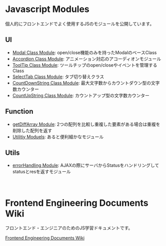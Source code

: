 # Javascript Modules

個人的にフロントエンドでよく使用するJSのモジュールを公開しています。  

## UI

- [Modal Class Module](https://gist.github.com/takahashiakira/80556762b8609d91aff3): open/close機能のみを持ったModalのベースClass
- [Accordion Class Module](https://gist.github.com/takahashiakira/5c0fcba0f5c64070656c): アニメーション対応のアコーディオンモジュール
- [ToolTip Class Module](https://gist.github.com/takahashiakira/b3fecc6b7a95f78ea6e9): ツールチップのopen/closeやイベントを管理するClass
- [SelectTab Class Module](https://gist.github.com/takahashiakira/666414f43dfa714f8338): タブ切り替えクラス
- [CountDownString Class Module](https://gist.github.com/takahashiakira/df3b1d84b5cd5d9c89c6): 最大文字数からカウントダウン型の文字数カウンター
- [CountUpString Class Module](https://gist.github.com/takahashiakira/96058375234c5249750b): カウントアップ型の文字数カウンター


## Function

- [getDiffArray Module](https://gist.github.com/takahashiakira/3ce7e13d9bb9c958b975): 2つの配列を比較し重複した要素がある場合は重複を削除した配列を返す
- [Utilitiy Moduels](https://gist.github.com/takahashiakira/d9f3ef7d9c87378e4ffc): あると便利細かなモジュール


## Utils

- [errorHandling Module](https://gist.github.com/takahashiakira/cb26d15245439c059374): AJAXの際にサーバからStatusをハンドリングしてstatusとresを返すモジュール
  
　  
# Frontend Engineering Documents Wiki

フロントエンド・エンジニアのためのJS学習ドキュメントです。  

[Frontend Engineering Documents Wiki](https://github.com/takahashiakira/jsDocs/wiki)  
